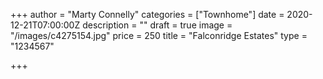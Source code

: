 +++
author = "Marty Connelly"
categories = ["Townhome"]
date = 2020-12-21T07:00:00Z
description = ""
draft = true
image = "/images/c4275154.jpg"
price = 250
title = "Falconridge Estates"
type = "1234567"

+++
